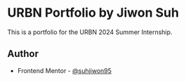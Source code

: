 # URBN Portfolio by Jiwon Suh

This is a portfolio for the URBN 2024 Summer Internship.

## Author

- Frontend Mentor - [@suhjiwon95](https://www.frontendmentor.io/profile/suhjiwon95)



